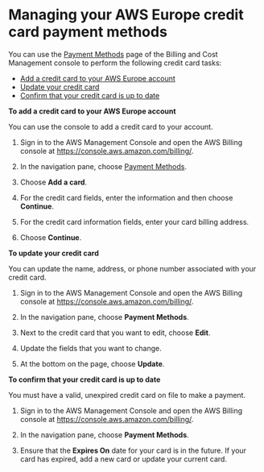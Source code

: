 # Managing your AWS Europe credit card payment methods<a name="manage-cc-emea"></a>

You can use the [Payment Methods](https://console.aws.amazon.com/billing/home#/paymentmethods) page of the Billing and Cost Management console to perform the following credit card tasks:
+ [Add a credit card to your AWS Europe account](#add-credit-emea)
+ [Update your credit card](#update-cc-emea)
+ [Confirm that your credit card is up to date](#check-credit-card-expiration-date-emea)<a name="add-credit-emea"></a>

**To add a credit card to your AWS Europe account**

You can use the console to add a credit card to your account\.

1. Sign in to the AWS Management Console and open the AWS Billing console at [https://console\.aws\.amazon\.com/billing/](https://console.aws.amazon.com/billing/)\.

1. In the navigation pane, choose [Payment Methods](https://console.aws.amazon.com/billing/home#/paymentmethods)\.

1. Choose **Add a card**\.

1. For the credit card fields, enter the information and then choose **Continue**\.

1. For the credit card information fields, enter your card billing address\.

1. Choose **Continue**\.<a name="update-cc-emea"></a>

**To update your credit card**

You can update the name, address, or phone number associated with your credit card\.

1. Sign in to the AWS Management Console and open the AWS Billing console at [https://console\.aws\.amazon\.com/billing/](https://console.aws.amazon.com/billing/)\.

1. In the navigation pane, choose **Payment Methods**\.

1. Next to the credit card that you want to edit, choose **Edit**\.

1. Update the fields that you want to change\.

1. At the bottom on the page, choose **Update**\.<a name="check-credit-card-expiration-date-emea"></a>

**To confirm that your credit card is up to date**

You must have a valid, unexpired credit card on file to make a payment\.

1. Sign in to the AWS Management Console and open the AWS Billing console at [https://console\.aws\.amazon\.com/billing/](https://console.aws.amazon.com/billing/)\.

1. In the navigation pane, choose **Payment Methods**\.

1. Ensure that the **Expires On** date for your card is in the future\. If your card has expired, add a new card or update your current card\.